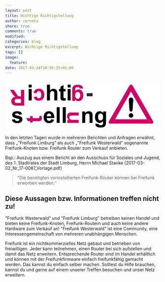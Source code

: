 ```yaml
---
layout: post
title: Wichtige Richtigstellung
author: cernota
share: true
comments: true
modified:
categories: blog
excerpt: Wichtige Richtigstellung
tags: []
image:
  feature:
date: 2017-03-24T10:56:15+01:00
---
```



<img src="/images/richtigstellung.jpg" alt="image"/>


In den letzten Tagen wurde in mehreren Berichten und Anfragen erwähnt, dass „"Freifunk Limburg“ als auch „"Freifunk Westerwald“ sogenannte Freifunk-Knoten bzw. Freifunk Router zum
Verkauf anbieten.

Bsp.:
Auszug aus einem Bericht an den Ausschuss für Soziales und Jugend, des 1. Stadtrates der Stadt Limburg, Herrn Michael Stanke (2017-03-02_Nr_17-0087_Vorlage.pdf)

> "Die benötigten vorinstallierten Freifunk-Router können bei Freifunk erworben werden.“


## Diese Aussagen bzw. Informationen treffen nicht zu!
"Freifunk Westerwald“ und "Freifunk Limburg" betreiben keinen Handel und bieten keine Freifunk-Knoten, Freifunk-Routern und auch keine andere Hardware zum Verkauf an!
"Freifunk Westerwald“ ist eine Community, eine Interessengemeinschaft von mehreren unabhängigen Menschen.

Freifunk ist ein nichtkommerzielles Netz gebaut und betrieben von freiwilligen. Jeder kann teilnehmen, einen Router bei sich aufstellen und damit das Netz erweitern. Entsprechende Router sind im Handel erhältlich und können mit der Freifunkfirmware einfach freifunkfähig gemacht werden.
Das kannst du einfach selber machen. Solltest du Hilfe brauchen, kannst du und gerne auf einem unserer Treffen besuchen und unser Netz erweitern.
